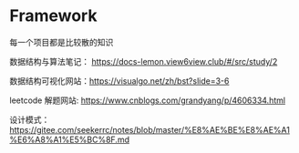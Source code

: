 # Framework
每一个项目都是比较散的知识

数据结构与算法笔记： https://docs-lemon.view6view.club/#/src/study/2

数据结构可视化网站：https://visualgo.net/zh/bst?slide=3-6

leetcode 解题网站: https://www.cnblogs.com/grandyang/p/4606334.html

设计模式：https://gitee.com/seekerrc/notes/blob/master/%E8%AE%BE%E8%AE%A1%E6%A8%A1%E5%BC%8F.md